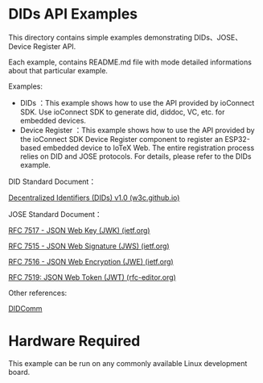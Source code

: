 # DIDs API Examples

This directory contains simple examples demonstrating DIDs、JOSE、Device Register API.

Each example, contains README.md file with mode detailed informations about that particular example.

Examples:

- DIDs ：This example shows how to use the API provided by ioConnect SDK. Use ioConnect SDK to generate did, diddoc, VC, etc. for embedded devices.
- Device Register ：This example shows how to use the API provided by the ioConnect SDK Device Register component to register an ESP32-based embedded device to IoTeX Web. The entire registration process relies on DID and JOSE protocols. For details, please refer to the DIDs example.



DID Standard Document：

[Decentralized Identifiers (DIDs) v1.0 (w3c.github.io)](https://w3c.github.io/did-core/)

JOSE Standard Document：

[RFC 7517 - JSON Web Key (JWK) (ietf.org)](https://datatracker.ietf.org/doc/html/rfc7517)

[RFC 7515 - JSON Web Signature (JWS) (ietf.org)](https://datatracker.ietf.org/doc/html/rfc7515)

[RFC 7516 - JSON Web Encryption (JWE) (ietf.org)](https://datatracker.ietf.org/doc/rfc7516/)

[RFC 7519: JSON Web Token (JWT) (rfc-editor.org)](https://www.rfc-editor.org/rfc/rfc7519)

Other references:

[DIDComm](https://didcomm.org/book/v2/)



# Hardware Required

This example can be run on any commonly available Linux development board.



